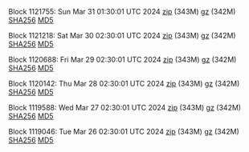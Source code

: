 Block 1121755: Sun Mar 31 01:30:01 UTC 2024 [zip](https://files.01coin.io/mainnet/2024-03-31/bootstrap.dat.zip) (343M) [gz](https://files.01coin.io/mainnet/2024-03-31/bootstrap.dat.tar.gz) (342M) [SHA256](https://files.01coin.io/mainnet/2024-03-31/sha256.txt) [MD5](https://files.01coin.io/mainnet/2024-03-31/md5.txt)

Block 1121218: Sat Mar 30 02:30:01 UTC 2024 [zip](https://files.01coin.io/mainnet/2024-03-30/bootstrap.dat.zip) (343M) [gz](https://files.01coin.io/mainnet/2024-03-30/bootstrap.dat.tar.gz) (342M) [SHA256](https://files.01coin.io/mainnet/2024-03-30/sha256.txt) [MD5](https://files.01coin.io/mainnet/2024-03-30/md5.txt)

Block 1120688: Fri Mar 29 02:30:01 UTC 2024 [zip](https://files.01coin.io/mainnet/2024-03-29/bootstrap.dat.zip) (343M) [gz](https://files.01coin.io/mainnet/2024-03-29/bootstrap.dat.tar.gz) (342M) [SHA256](https://files.01coin.io/mainnet/2024-03-29/sha256.txt) [MD5](https://files.01coin.io/mainnet/2024-03-29/md5.txt)

Block 1120142: Thu Mar 28 02:30:01 UTC 2024 [zip](https://files.01coin.io/mainnet/2024-03-28/bootstrap.dat.zip) (343M) [gz](https://files.01coin.io/mainnet/2024-03-28/bootstrap.dat.tar.gz) (342M) [SHA256](https://files.01coin.io/mainnet/2024-03-28/sha256.txt) [MD5](https://files.01coin.io/mainnet/2024-03-28/md5.txt)

Block 1119588: Wed Mar 27 02:30:01 UTC 2024 [zip](https://files.01coin.io/mainnet/2024-03-27/bootstrap.dat.zip) (343M) [gz](https://files.01coin.io/mainnet/2024-03-27/bootstrap.dat.tar.gz) (342M) [SHA256](https://files.01coin.io/mainnet/2024-03-27/sha256.txt) [MD5](https://files.01coin.io/mainnet/2024-03-27/md5.txt)

Block 1119046: Tue Mar 26 02:30:01 UTC 2024 [zip](https://files.01coin.io/mainnet/2024-03-26/bootstrap.dat.zip) (343M) [gz](https://files.01coin.io/mainnet/2024-03-26/bootstrap.dat.tar.gz) (342M) [SHA256](https://files.01coin.io/mainnet/2024-03-26/sha256.txt) [MD5](https://files.01coin.io/mainnet/2024-03-26/md5.txt)
